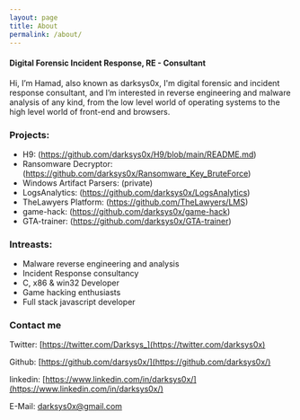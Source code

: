 ```yaml
---
layout: page
title: About
permalink: /about/
---
```


#### Digital Forensic Incident Response, RE - Consultant


<p3> Hi, I’m Hamad, also known as darksys0x, I'm digital forensic and incident response consultant, and I’m interested in reverse engineering and malware analysis of any kind, from the low level world of operating systems to the high level world of front-end and browsers.</p3>


### Projects:
- H9: (https://github.com/darksys0x/H9/blob/main/README.md)
- Ransomware Decryptor: (https://github.com/darksys0x/Ransomware_Key_BruteForce)
- Windows Artifact Parsers: (private)
- LogsAnalytics: (https://github.com/darksys0x/LogsAnalytics)
- TheLawyers Platform: (https://github.com/TheLawyers/LMS)
- game-hack: (https://github.com/darksys0x/game-hack)
- GTA-trainer: (https://github.com/darksys0x/GTA-trainer)

### Intreasts:
- Malware reverse engineering and analysis
- Incident Response consultancy 
- C, x86 & win32 Developer 
- Game hacking enthusiasts 
- Full stack javascript developer



### Contact me

Twitter: [https://twitter.com/Darksys_](https://twitter.com/darksys0x)

Github: [https://github.com/darsys0x/](https://github.com/darksys0x/)

linkedin: [https://www.linkedin.com/in/darksys0x/](https://www.linkedin.com/in/darksys0x/)

E-Mail: [darksys0x@gmail.com](https://darksys0x@gmail.com)








